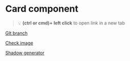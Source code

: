 # Card component 


> :bulb: **(ctrl or cmd)+ left click** to open link in a new tab 

[GIt branch](https://github.com/codiku/react-native-todolist/tree/004-EN-card)

[Check image](https://github.com/codiku/ressources/blob/master/RN_todo_check.png)

[Shadow generator](https://ethercreative.github.io/react-native-shadow-generator/)